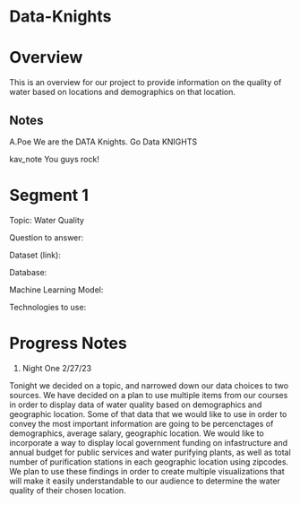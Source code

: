 # Data-Knights

# Overview
This is an overview for our project to provide information on the quality of water based on locations and demographics on that location.



## Notes

A.Poe 
We are the DATA Knights. Go Data KNIGHTS

kav_note
You guys rock!

# Segment 1

Topic: Water Quality 

Question to answer:

Dataset (link):

Database: 

Machine Learning Model:

Technologies to use:

# Progress Notes

1. Night One 2/27/23

  Tonight we decided on a topic, and narrowed down our data choices to two sources. We have decided on a plan to use multiple items from our courses in order to display data of water quality based on demographics and geographic location. Some of that data that we would like to use in order to convey the most important information are going to be percenctages of demographics, average salary, geographic location. We would like to incorporate a way to display local government funding on infastructure and annual budget for public services and water purifying plants, as well as total number of purification stations in each geographic location using zipcodes. We plan to use these findings in order to create multiple visualizations that will make it easily understandable to our audience to determine the water quality of their chosen location. 
